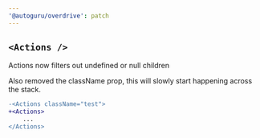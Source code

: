 ```yaml
---
'@autoguru/overdrive': patch
---
```


## `<Actions />`

Actions now filters out undefined or null children

Also removed the className prop, this will slowly start happening across the stack.

```diff
-<Actions className="test">
+<Actions>
    ...
</Actions>
```
